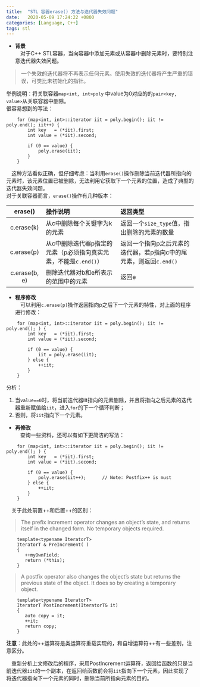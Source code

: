 ```yaml
---
title:  "STL 容器erase() 方法与迭代器失效问题"
date:   2020-05-09 17:24:22 +0800
categories: [Language, C++]
tags: stl
---
```


+ **背景**  
&emsp;对于C++ STL容器，当向容器中添加元素或从容器中删除元素时，要特别注意迭代器失效问题。  

> 一个失效的迭代器将不再表示任何元素。使用失效的迭代器将产生严重的错误，可类比未初始化的指针。  

举例说明：将关联容器`map<int, int>poly` 中value为0对应的的`pair<key, value>`从关联容器中删除。  
很容易想到的写法：  
```
	for (map<int, int>::iterator iit = poly.begin(); iit != poly.end(); iit++) {
        int key   = (*iit).first;
        int value = (*iit).second;

        if (0 == value) {
            poly.erase(iit);
        }
    }
```  
&emsp;这种方法看似正确，但仔细考虑：当利用`erase()`操作删除当前迭代器所指向的元素时，该元素位置已被删除，无法利用它获取下一个元素的位置，造成了典型的迭代器失效问题。  
对于关联容器而言，`erase()`操作有几种版本：

erase()      |操作说明|返回类型
:-----------:|:-------|:-------
c.erase(k)   |从c中删除每个关键字为k的元素| 返回一个`size_type`值，指出删除的元素的数量
c.erase(p)   |从c中删除迭代器p指定的元素（p必须指向真实元素，不能是`c.end()`）| 返回一个指向p之后元素的迭代器，若p指向c中的尾元素，则返回`c.end()`
c.erase(b, e)|删除迭代器对b和e所表示的范围中的元素|返回e


+ **程序修改**  
&emsp;可以利用`c.erase(p)`操作返回指向p之后下一个元素的特性，对上面的程序进行修改：
```
	for (map<int, int>::iterator iit = poly.begin(); iit != poly.end(); ) {
        int key   = (*iit).first;
        int value = (*iit).second;

        if (0 == value) {
            iit = poly.erase(iit);
        } else {
			++iit;	
		}
    }
```  
分析：  
1. 当`value==0`时，将当前迭代器iit指向的元素删除，并且将指向之后元素的迭代器重新赋值给`iit`，进入`for`的下一个循环判断；  
2. 否则，将`iit`指向下一个元素。  



+ **再修改**  
&emsp;查询一些资料，还可以有如下更简洁的写法：  
```
	for (map<int, int>::iterator iit = poly.begin(); iit != poly.end(); ) {
        int key   = (*iit).first;
        int value = (*iit).second;

        if (0 == value) {
            poly.erase(iit++);		// Note: Postfix++ is must
        } else {
			++iit;	
		}
    }
```  

&emsp;关于此处前置++和后置++的区别：
 
> The prefix increment operator changes an object’s state, and returns itself in the changed form. No temporary objects required.  
```  
	template<typename IteratorT>
	IteratorT & PreIncrement( )
	{
	   ++myOwnField;
	   return (*this);
	}
``` 
 
> A postfix operator also changes the object’s state but returns the previous state of the object. It does so by creating a temporary object.
```
	template<typename IteratorT>
	IteratorT PostIncrement(IteratorT& it)
	{
	   auto copy = it;
	   ++it;
	   return copy;
	}
```  

**注意**：此处的++运算符是类运算符重载实现的，和自增运算符++有一些差别，注意区分。  

&emsp;重新分析上文修改后的程序，采用PostIncrement运算符，返回给函数的只是当前迭代器`iit`的一个副本，在返回给函数前会将`iit`指向下一个元素，因此实现了将迭代器指向下一个元素的同时，删除当前所指向元素的目的。
